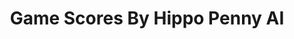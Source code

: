 ---
title: Game Scores By Hippo Penny AI
layout: scoredetail
permalink: /meta-score/xenoblade-chronicles-3-expansion-pass-wave-4
header:
  teaser: /assets/images/xenoblade-chronicles-3-expansion-pass-wave-4.jpg
  video:
    id: KFlf_S5Woug
    provider: youtube
---